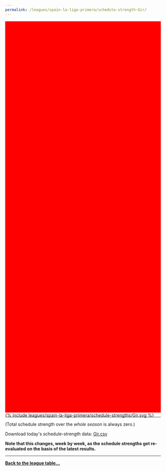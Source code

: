 ```yaml
---
permalink: /leagues/spain-la-liga-primera/schedule-strength-Gir/
---
```


<style>
.svg-wrap {
    background-color:red;
    height:0;
    padding-top:250%; /* 350px/550px */
    position: relative;
}

svg {
    background-color: white;
    height: 100%;
    display:block;
    width: 100%;
    position: absolute;
    top:0;
    left:0;
}
</style>


<div class="svg-wrap">
{% include leagues/spain-la-liga-primera/schedule-strengths/Gir.svg %}
</div>

-----

(Total schedule strength over the *whole season* is always zero.)


Download today's schedule-strength data: [Gir.csv](/assets/leagues/spain-la-liga-primera/2023/schedule-strengths/Gir.csv)

**Note that this changes, week by week, as the schedule strengths get re-evaluated on the
basis of the latest results.**

-----

[**Back to the league table...**](/leagues/spain-la-liga-primera)


